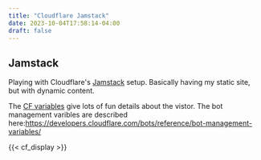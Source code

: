 ```yaml
---
title: "Cloudflare Jamstack"
date: 2023-10-04T17:58:14-04:00
draft: false
---
```


## Jamstack
Playing with Cloudflare's [Jamstack](https://www.cloudflare.com/learning/performance/what-is-jamstack/) setup.
Basically having my static site, but with dynamic content.  

The [CF variables](https://developers.cloudflare.com/workers/runtime-apis/request/#incomingrequestcfproperties) give lots of fun details about the vistor.
The bot management varibles are described here:https://developers.cloudflare.com/bots/reference/bot-management-variables/

{{< cf_display >}} 

